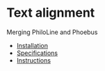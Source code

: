 # Text alignment
Merging PhiloLine and Phoebus

* [Installation](https://github.com/ARTFL-Project/alignment/blob/master/docs/installing.md)
* [Specifications](https://github.com/ARTFL-Project/alignment/blob/master/docs/specification.md)
* [Instructions](https://github.com/ARTFL-Project/alignment/blob/master/docs/instructions.md)
